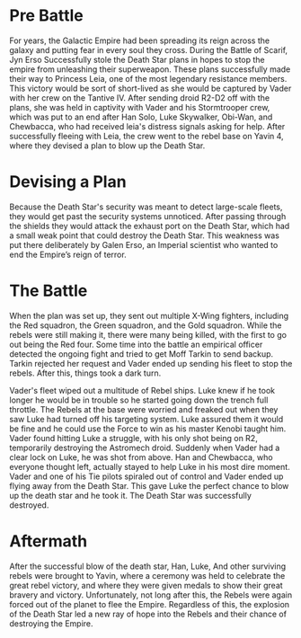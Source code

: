 # Pre Battle

For years, the Galactic Empire had been spreading its reign across the galaxy and putting fear in every soul they cross.
During the Battle of Scarif, Jyn Erso Successfully stole the Death Star plans in hopes to stop the empire from unleashing their superweapon.
These plans successfully made their way to Princess Leia, one of the most legendary resistance members.
This victory would be sort of short-lived as she would be captured by Vader with her crew on the Tantive IV.
After sending droid R2-D2 off with the plans, she was held in captivity with Vader and his Stormtrooper crew, which was put to an end after Han Solo, Luke Skywalker, Obi-Wan, and Chewbacca, who had received leia's distress signals asking for help.
After successfully fleeing with Leia, the crew went to the rebel base on Yavin 4, where they devised a plan to blow up the Death Star.

# Devising a Plan

Because the Death Star's security was meant to detect large-scale fleets, they would get past the security systems unnoticed.
After passing through the shields they would attack the exhaust port on the Death Star, which had a small weak point that could destroy the Death Star.
This weakness was put there deliberately by Galen Erso, an Imperial scientist who wanted to end the Empire’s reign of terror.

# The Battle

When the plan was set up, they sent out multiple X-Wing fighters, including the Red squadron, the Green squadron, and the Gold squadron.
While the rebels were still making it, there were many being killed, with the first to go out being the Red four.
Some time into the battle an empirical officer detected the ongoing fight and tried to get Moff Tarkin to send backup.
Tarkin rejected her request and Vader ended up sending his fleet to stop the rebels.
After this, things took a dark turn.

Vader's fleet wiped out a multitude of Rebel ships.
Luke knew if he took longer he would be in trouble so he started going down the trench full throttle.
The Rebels at the base were worried and freaked out when they saw Luke had turned off his targeting system.
Luke assured them it would be fine and he could use the Force to win as his master Kenobi taught him.
Vader found hitting Luke a struggle, with his only shot being on R2, temporarily destroying the Astromech droid.
Suddenly when Vader had a clear lock on Luke, he was shot from above.
Han and Chewbacca, who everyone thought left, actually stayed to help Luke in his most dire moment.
Vader and one of his Tie pilots spiraled out of control and Vader ended up flying away from the Death Star.
This gave Luke the perfect chance to blow up the death star and he took it.
The Death Star was successfully destroyed.

# Aftermath

After the successful blow of the death star, Han, Luke, And other surviving rebels were brought to Yavin, where a ceremony was held to celebrate the great rebel victory, and where they were given medals to show their great bravery and victory.
Unfortunately, not long after this, the Rebels were again forced out of the planet to flee the Empire.
Regardless of this, the explosion of the Death Star led a new ray of hope into the Rebels and their chance of destroying the Empire.
